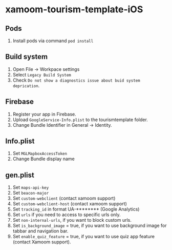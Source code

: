 # xamoom-tourism-template-iOS

## Pods
1. Install pods via command ```pod install```

## Build system
1. Open File -> Workpace settings
2. Select ```Legacy Build System```
3. Check ```Do not show a diagnostics issue about buid system deprication```.

## Firebase
1. Register your app in Firebase.
2. Upload ```GoogleService-Info.plist``` to the tourismtemplate folder.
3. Change Bundle Identifier in General -> Identity.

## Info.plist
1. Set ```MGLMapboxAccessToken```
2. Change Bundle display name 

## gen.plist
1. Set ```maps-api-key```
2. Set ```beacon-major```
3. Set ```custom-webclient``` (contact xamoom support)
4. Set ```custom-webclient-host``` (contact xamoom support)
5. Set ```tracking_id``` in format UA-******** (Google Analytics)
6. Set ```urls``` if you need to access to specific urls only.
7. Set ```non-internal-urls```, if you want to block custom urls.
8. Set ```is_background_image``` = true, if you want to use background image for tabbar and navigation bar.
9. Set ```enable_quiz_feature``` = true, if you want to use quiz app feature (contact Xamoom support).
